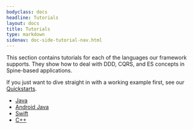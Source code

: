 ```yaml
---
bodyclass: docs
headline: Tutorials
layout: docs
title: Tutorials
type: markdown
sidenav: doc-side-tutorial-nav.html
---
```


This section contains tutorials for each of the languages our framework supports.
They show how to deal with DDD, CQRS, and ES concepts in Spine-based applications.

If you just want to dive straight in with a working example first, see
our [Quickstarts]({{site.baseurl}}/docs/quickstart).

 - [Java](basic/java.html)
 - [Android Java](basic/android-java.html)
 - [Swift](basic/swift.html)
 - [C++](basic/cpp.html)
